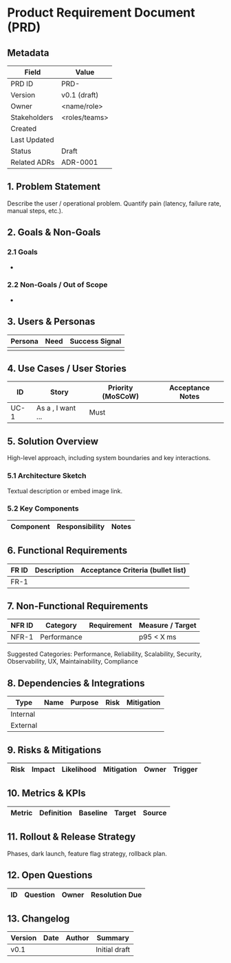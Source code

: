 # Product Requirement Document (PRD)

<!-- Duplicate this file, rename to PRD-<short-name>.md -->

## Metadata
| Field | Value |
|-------|-------|
| PRD ID | PRD-<short-name> |
| Version | v0.1 (draft) |
| Owner | <name/role> |
| Stakeholders | <roles/teams> |
| Created | <YYYY-MM-DD> |
| Last Updated | <YYYY-MM-DD> |
| Status | Draft | <!-- Draft | Proposed | Approved | In Delivery | Released | Deprecated -->
| Related ADRs | ADR-0001 | 

## 1. Problem Statement
Describe the user / operational problem. Quantify pain (latency, failure rate, manual steps, etc.).

## 2. Goals & Non-Goals
### 2.1 Goals
- 
### 2.2 Non-Goals / Out of Scope
- 

## 3. Users & Personas
| Persona | Need | Success Signal |
|---------|------|----------------|
| <persona> | <need> | <indicator> |

## 4. Use Cases / User Stories
| ID | Story | Priority (MoSCoW) | Acceptance Notes |
|----|-------|-------------------|------------------|
| UC-1 | As a <persona>, I want ... | Must | |

## 5. Solution Overview
High-level approach, including system boundaries and key interactions.

### 5.1 Architecture Sketch
Textual description or embed image link.

### 5.2 Key Components
| Component | Responsibility | Notes |
|-----------|----------------|-------|

## 6. Functional Requirements
| FR ID | Description | Acceptance Criteria (bullet list) |
|-------|-------------|-----------------------------------|
| FR-1 | <desc> | <criteria> |

## 7. Non-Functional Requirements
| NFR ID | Category | Requirement | Measure / Target |
|--------|----------|-------------|------------------|
| NFR-1 | Performance | <desc> | p95 < X ms |

Suggested Categories: Performance, Reliability, Scalability, Security, Observability, UX, Maintainability, Compliance

## 8. Dependencies & Integrations
| Type | Name | Purpose | Risk | Mitigation |
|------|------|---------|------|------------|
| Internal | | | | |
| External | | | | |

## 9. Risks & Mitigations
| Risk | Impact | Likelihood | Mitigation | Owner | Trigger |
|------|--------|------------|------------|-------|---------|

## 10. Metrics & KPIs
| Metric | Definition | Baseline | Target | Source |
|--------|-----------|----------|--------|--------|

## 11. Rollout & Release Strategy
Phases, dark launch, feature flag strategy, rollback plan.

## 12. Open Questions
| ID | Question | Owner | Resolution Due |
|----|----------|-------|----------------|

## 13. Changelog
| Version | Date | Author | Summary |
|---------|------|--------|---------|
| v0.1 | <date> | <author> | Initial draft |

